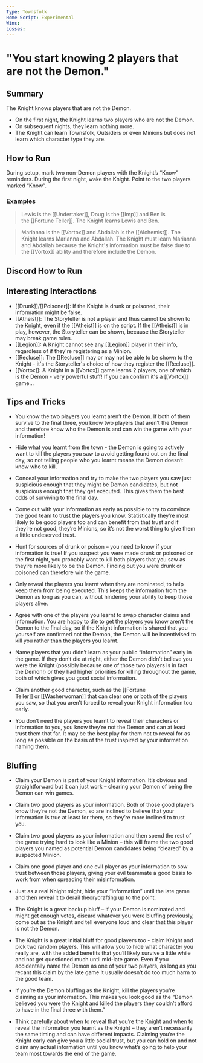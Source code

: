 ```yaml
---
Type: Townsfolk
Home Script: Experimental
Wins: 
Losses:
---
```

# "You start knowing 2 players that are not the Demon."

## Summary
The Knight knows players that are not the Demon.

- On the first night, the Knight learns two players who are not the Demon.
- On subsequent nights, they learn nothing more.
- The Knight can learn Townsfolk, Outsiders or even Minions but does not learn which character type they are.
## How to Run
During setup, mark two non-Demon players with the Knight’s “Know” reminders. During the first night, wake the Knight. Point to the two players marked “Know”.
### Examples
>Lewis is the [[Undertaker]], Doug is the [[Imp]] and Ben is the [[Fortune Teller]]. The Knight learns Lewis and Ben.

>Marianna is the [[Vortox]] and Abdallah is the [[Alchemist]]. The Knight learns Marianna and Abdallah. The Knight must learn Marianna and Abdallah because the Knight's information must be false due to the [[Vortox]] ability and therefore include the Demon.

## Discord How to Run


## Interesting Interactions
- [[Drunk]]/[[Poisoner]]: If the Knight is drunk or poisoned, their information might be false. 
- [[Atheist]]: The Storyteller is not a player and thus cannot be shown to the Knight, even if the [[Atheist]] is on the script. If the [[Atheist]] is in play, however, the Storyteller can be shown, because the Storyteller may break game rules. 
- [[Legion]]: A Knight cannot see any [[Legion]] player in their info, regardless of if they're registering as a Minion. 
- [[Recluse]]: The [[Recluse]] may or may not be able to be shown to the Knight - it's the Storyteller's choice of how they register the [[Recluse]].
- [[Vortox]]: A Knight in a [[Vortox]] game learns 2 players, one of which is the Demon - very powerful stuff! If you can confirm it's a [[Vortox]] game…

## Tips and Tricks
- You know the two players you learnt aren’t the Demon. If both of them survive to the final three, you know two players that aren’t the Demon and therefore know who the Demon is and can win the game with your information!

- Hide what you learnt from the town - the Demon is going to actively want to kill the players you saw to avoid getting found out on the final day, so not telling people who you learnt means the Demon doesn’t know who to kill.

- Conceal your information and try to make the two players you saw just suspicious enough that they might be Demon candidates, but not suspicious enough that they get executed. This gives them the best odds of surviving to the final day.

- Come out with your information as early as possible to try to convince the good team to trust the players you know. Statistically they’re most likely to be good players too and can benefit from that trust and if they’re not good, they’re Minions, so it’s not the worst thing to give them a little undeserved trust.

- Hunt for sources of drunk or poison – you need to know if your information is true! If you suspect you were made drunk or poisoned on the first night, you probably want to kill both players that you saw as they’re more likely to be the Demon. Finding out you were drunk or poisoned can therefore win the game.

- Only reveal the players you learnt when they are nominated, to help keep them from being executed. This keeps the information from the Demon as long as you can, without hindering your ability to keep those players alive.

- Agree with one of the players you learnt to swap character claims and information. You are happy to die to get the players you know aren’t the Demon to the final day, so if the Knight information is shared that you yourself are confirmed not the Demon, the Demon will be incentivised to kill you rather than the players you learnt.

- Name players that you didn’t learn as your public “information” early in the game. If they don’t die at night, either the Demon didn’t believe you were the Knight (possibly because one of those two players is in fact the Demon!) or they had higher priorities for killing throughout the game, both of which gives you good social information.

- Claim another good character, such as the [[Fortune Teller]] or [[Washerwoman]] that can clear one or both of the players you saw, so that you aren’t forced to reveal your Knight information too early.

- You don’t need the players you learnt to reveal their characters or information to you, you know they’re not the Demon and can at least trust them that far. It may be the best play for them not to reveal for as long as possible on the basis of the trust inspired by your information naming them.

## Bluffing
- Claim your Demon is part of your Knight information. It’s obvious and straightforward but it can just work – clearing your Demon of being the Demon can win games.

- Claim two good players as your information. Both of those good players know they’re not the Demon, so are inclined to believe that your information is true at least for them, so they’re more inclined to trust you.

- Claim two good players as your information and then spend the rest of the game trying hard to look like a Minion – this will frame the two good players you named as potential Demon candidates being “cleared” by a suspected Minion.

- Claim one good player and one evil player as your information to sow trust between those players, giving your evil teammate a good basis to work from when spreading their misinformation.

- Just as a real Knight might, hide your “information” until the late game and then reveal it to derail theorycrafting up to the point.

- The Knight is a great backup bluff – if your Demon is nominated and might get enough votes, discard whatever you were bluffing previously, come out as the Knight and tell everyone loud and clear that this player is not the Demon.

- The Knight is a great initial bluff for good players too - claim Knight and pick two random players. This will allow you to hide what character you really are, with the added benefits that you’ll likely survive a little while and not get questioned much until mid-late game. Even if you accidentally name the Demon as one of your two players, as long as you recant this claim by the late game it usually doesn’t do too much harm to the good team.

- If you’re the Demon bluffing as the Knight, kill the players you’re claiming as your information. This makes you look good as the “Demon believed you were the Knight and killed the players they couldn’t afford to have in the final three with them.”

- Think carefully about when to reveal that you’re the Knight and when to reveal the information you learnt as the Knight – they aren’t necessarily the same timing and can have different impacts. Claiming you’re the Knight early can give you a little social trust, but you can hold on and not claim any actual information until you know what’s going to help your team most towards the end of the game.
